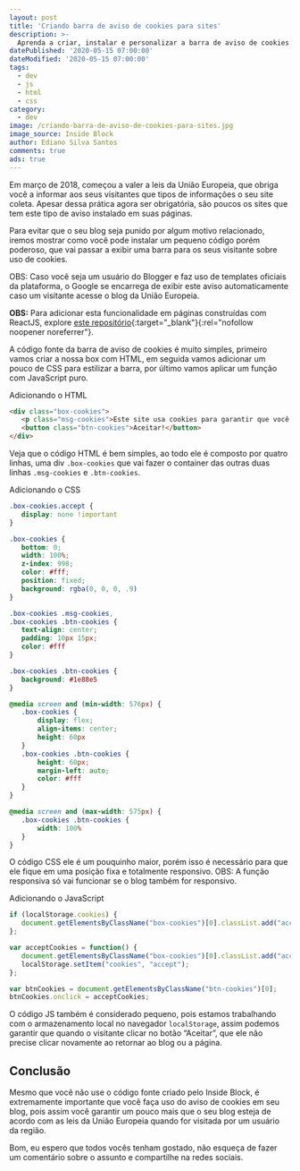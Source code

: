 ```yaml
---
layout: post
title: 'Criando barra de aviso de cookies para sites'
description: >-
  Aprenda a criar, instalar e personalizar a barra de aviso de cookies em seu site.
datePublished: '2020-05-15 07:00:00'
dateModified: '2020-05-15 07:00:00'
tags:
  - dev
  - js
  - html
  - css
category:
  - dev
image: /criando-barra-de-aviso-de-cookies-para-sites.jpg
image_source: Inside Block
author: Ediano Silva Santos
comments: true
ads: true
---
```


Em março de 2018, começou a valer a leis da União Europeia, que obriga você a informar aos seus visitantes que tipos de informações o seu site coleta. Apesar dessa prática agora ser obrigatória, são poucos os sites que tem este tipo de aviso instalado em suas páginas.

Para evitar que o seu blog seja punido por algum motivo relacionado, iremos mostrar como você pode instalar um pequeno código porém poderoso, que vai passar a exibir uma barra para os seus visitante sobre uso de cookies.

OBS: Caso você seja um usuário do Blogger e faz uso de templates oficiais da plataforma, o Google se encarrega de exibir este aviso automaticamente caso um visitante acesse o blog da União Europeia.

**OBS:** Para adicionar esta funcionalidade em páginas construídas com ReactJS, explore [este repositório](https://github.com/ediano/cookie-notice-for-react){:target="_blank"}{:rel="nofollow noopener noreferrer"}.

A código fonte da barra de aviso de cookies é muito simples, primeiro vamos criar a nossa box com HTML, em seguida vamos adicionar um pouco de CSS para estilizar a barra, por último vamos aplicar um função com JavaScript puro.

Adicionando o HTML
```html
<div class="box-cookies">
   <p class="msg-cookies">Este site usa cookies para garantir que você obtenha a melhor experiência.</p>
   <button class="btn-cookies">Aceitar!</button>
</div>
```

Veja que o código HTML é bem simples, ao todo ele é composto por quatro linhas, uma div `.box-cookies` que vai fazer o container das outras duas linhas `.msg-cookies` e `.btn-cookies`.

Adicionando o CSS
```css
.box-cookies.accept {
   display: none !important
}

.box-cookies {
   bottom: 0;
   width: 100%;
   z-index: 998;
   color: #fff;
   position: fixed;
   background: rgba(0, 0, 0, .9)
}

.box-cookies .msg-cookies,
.box-cookies .btn-cookies {
   text-align: center;
   padding: 10px 15px;
   color: #fff
}

.box-cookies .btn-cookies {
   background: #1e88e5
}

@media screen and (min-width: 576px) {
   .box-cookies {
       display: flex;
       align-items: center;
       height: 60px
   }
   .box-cookies .btn-cookies {
       height: 60px;
       margin-left: auto;
       color: #fff
   }
}

@media screen and (max-width: 575px) {
   .box-cookies .btn-cookies {
       width: 100%
   }
}
```

O código CSS ele é um pouquinho maior, porém isso é necessário para que ele fique em uma posição fixa e totalmente responsivo. OBS: A função responsiva só vai funcionar se o blog também for responsivo.

Adicionando o JavaScript
```js
if (localStorage.cookies) {
   document.getElementsByClassName("box-cookies")[0].classList.add("accept");
};

var acceptCookies = function() {
   document.getElementsByClassName("box-cookies")[0].classList.add("accept");
   localStorage.setItem("cookies", "accept");
};

var btnCookies = document.getElementsByClassName("btn-cookies")[0];
btnCookies.onclick = acceptCookies;
```

O código JS também é considerado pequeno, pois estamos trabalhando com o armazenamento local no navegador `localStorage`, assim podemos garantir que quando o visitante clicar no botão “Aceitar”, que ele não precise clicar novamente ao retornar ao blog ou a página.

## Conclusão
Mesmo que você não use o código fonte criado pelo Inside Block, é extremamente importante que você faça uso do aviso de cookies em seu blog, pois assim você garantir um pouco mais que o seu blog esteja de acordo com as leis da União Europeia quando for visitada por um usuário da região.

Bom, eu espero que todos vocês tenham gostado, não esqueça de fazer um comentário sobre o assunto e compartilhe na redes sociais.
